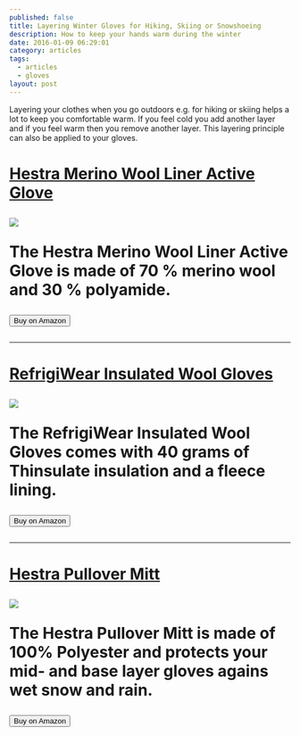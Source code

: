 ```yaml
---
published: false
title: Layering Winter Gloves for Hiking, Skiing or Snowshoeing
description: How to keep your hands warm during the winter
date: 2016-01-09 06:29:01
category: articles
tags:
  - articles
  - gloves
layout: post
---
```


Layering your clothes when you go outdoors e.g. for hiking or skiing helps a lot to keep you comfortable warm. If you feel cold you add another layer and if you feel warm then you remove another layer. This layering principle can also be applied to your gloves.

	
<h1><a href="http://amzn.to/2geLSEo" target="_blank" rel="nofollow">Hestra Merino Wool Liner Active Glove </a>

<a target="_blank"  href="https://www.amazon.com/gp/product/B01N0AUUV9/ref=as_li_tl?ie=UTF8&camp=1789&creative=9325&creativeASIN=B01N0AUUV9&linkCode=as2&tag=hikeve-20&linkId=9db75dae8e158396cb5637e1144313b7"><img border="0" src="//ws-na.amazon-adsystem.com/widgets/q?_encoding=UTF8&MarketPlace=US&ASIN=B01N0AUUV9&ServiceVersion=20070822&ID=AsinImage&WS=1&Format=_SL250_&tag=hikeve-20" ></a><img src="//ir-na.amazon-adsystem.com/e/ir?t=hikeve-20&l=am2&o=1&a=B01N0AUUV9" width="1" height="1" border="0" alt="" style="border:none !important; margin:0px !important;" />

The Hestra Merino Wool Liner Active Glove is made of 70 % merino wool and 30 % polyamide.

<a href="http://amzn.to/2geLSEo" target="_blank" rel="nofollow"><button type="button" class="btn btn-warning">Buy on Amazon</button></a>

---

<h1><a href="http://amzn.to/2gePDK3" target="_blank" rel="nofollow">RefrigiWear Insulated Wool Gloves</a>

<a target="_blank"  href="https://www.amazon.com/gp/product/B00N2YDLKM/ref=as_li_tl?ie=UTF8&camp=1789&creative=9325&creativeASIN=B00N2YDLKM&linkCode=as2&tag=hikeve-20&linkId=dc183b0b675c4f2ccc8579ecc505d416"><img border="0" src="//ws-na.amazon-adsystem.com/widgets/q?_encoding=UTF8&MarketPlace=US&ASIN=B00N2YDLKM&ServiceVersion=20070822&ID=AsinImage&WS=1&Format=_SL250_&tag=hikeve-20" ></a><img src="//ir-na.amazon-adsystem.com/e/ir?t=hikeve-20&l=am2&o=1&a=B00N2YDLKM" width="1" height="1" border="0" alt="" style="border:none !important; margin:0px !important;" />

The RefrigiWear Insulated Wool Gloves comes with 40 grams of Thinsulate insulation and a fleece lining. 

<a href="http://amzn.to/2gePDK3" target="_blank" rel="nofollow"><button type="button" class="btn btn-warning">Buy on Amazon</button></a>

---

<h1><a href="http://amzn.to/2gePI0u" target="_blank" rel="nofollow">Hestra Pullover Mitt</a>

<a target="_blank"  href="https://www.amazon.com/gp/product/B00FMX7VB6/ref=as_li_tl?ie=UTF8&camp=1789&creative=9325&creativeASIN=B00FMX7VB6&linkCode=as2&tag=hikeve-20&linkId=8095eefa458fce6bc9deb03ac9e7913c"><img border="0" src="//ws-na.amazon-adsystem.com/widgets/q?_encoding=UTF8&MarketPlace=US&ASIN=B00FMX7VB6&ServiceVersion=20070822&ID=AsinImage&WS=1&Format=_SL250_&tag=hikeve-20" ></a><img src="//ir-na.amazon-adsystem.com/e/ir?t=hikeve-20&l=am2&o=1&a=B00FMX7VB6" width="1" height="1" border="0" alt="" style="border:none !important; margin:0px !important;" />

The Hestra Pullover Mitt is made of 100% Polyester and protects your mid- and base layer gloves agains wet snow and rain.

<a href="http://amzn.to/2gePI0u" target="_blank" rel="nofollow"><button type="button" class="btn btn-warning">Buy on Amazon</button></a>
